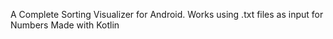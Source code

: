 A Complete Sorting Visualizer for Android. 
Works using .txt files as input for Numbers
Made with Kotlin
